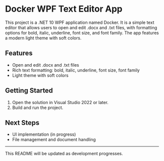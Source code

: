 # Docker WPF Text Editor App

This project is a .NET 10 WPF application named Docker. It is a simple text editor that allows users to open and edit .docx and .txt files, with formatting options for bold, italic, underline, font size, and font family. The app features a modern light theme with soft colors.

## Features
- Open and edit .docx and .txt files
- Rich text formatting: bold, italic, underline, font size, font family
- Light theme with soft colors

## Getting Started
1. Open the solution in Visual Studio 2022 or later.
2. Build and run the project.

## Next Steps
- UI implementation (in progress)
- File management and document handling

---
This README will be updated as development progresses.